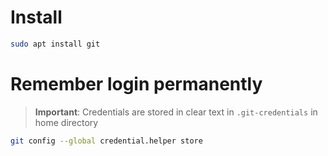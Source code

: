 # Install

```sh
sudo apt install git
```

# Remember login permanently

> **Important**: Credentials are stored in clear text in `.git-credentials` in home directory

```sh
git config --global credential.helper store
```
